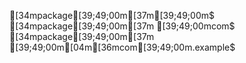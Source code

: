 [34mpackage[39;49;00m[37m[39;49;00m$
[34mpackage[39;49;00m[37m [39;49;00mcom$
[34mpackage[39;49;00m[37m [39;49;00m[04m[36mcom[39;49;00m.example$
